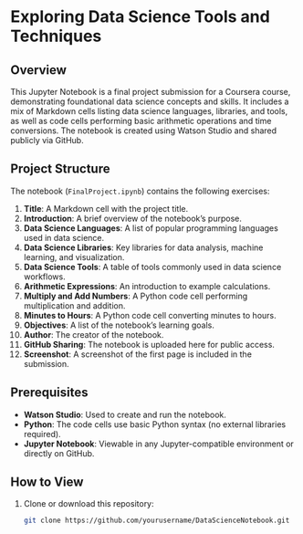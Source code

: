 # Exploring Data Science Tools and Techniques

## Overview
This Jupyter Notebook is a final project submission for a Coursera course, demonstrating foundational data science concepts and skills. It includes a mix of Markdown cells listing data science languages, libraries, and tools, as well as code cells performing basic arithmetic operations and time conversions. The notebook is created using Watson Studio and shared publicly via GitHub.

## Project Structure
The notebook (`FinalProject.ipynb`) contains the following exercises:
1. **Title**: A Markdown cell with the project title.
2. **Introduction**: A brief overview of the notebook’s purpose.
3. **Data Science Languages**: A list of popular programming languages used in data science.
4. **Data Science Libraries**: Key libraries for data analysis, machine learning, and visualization.
5. **Data Science Tools**: A table of tools commonly used in data science workflows.
6. **Arithmetic Expressions**: An introduction to example calculations.
7. **Multiply and Add Numbers**: A Python code cell performing multiplication and addition.
8. **Minutes to Hours**: A Python code cell converting minutes to hours.
9. **Objectives**: A list of the notebook’s learning goals.
10. **Author**: The creator of the notebook.
11. **GitHub Sharing**: The notebook is uploaded here for public access.
12. **Screenshot**: A screenshot of the first page is included in the submission.

## Prerequisites
- **Watson Studio**: Used to create and run the notebook.
- **Python**: The code cells use basic Python syntax (no external libraries required).
- **Jupyter Notebook**: Viewable in any Jupyter-compatible environment or directly on GitHub.

## How to View
1. Clone or download this repository:  
   ```bash
   git clone https://github.com/yourusername/DataScienceNotebook.git
